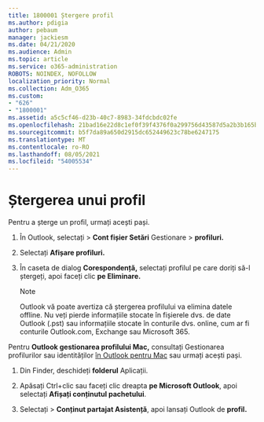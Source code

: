 ```yaml
---
title: 1800001 Ștergere profil
ms.author: pdigia
author: pebaum
manager: jackiesm
ms.date: 04/21/2020
ms.audience: Admin
ms.topic: article
ms.service: o365-administration
ROBOTS: NOINDEX, NOFOLLOW
localization_priority: Normal
ms.collection: Adm_O365
ms.custom:
- "626"
- "1800001"
ms.assetid: a5c5cf46-d23b-40c7-8983-34fdcbdc02fe
ms.openlocfilehash: 21bad16e22d8c1ef0f39f4376f0a299756d43587d5a2b3b165bc6a90c1fc4e1a
ms.sourcegitcommit: b5f7da89a650d2915dc652449623c78be6247175
ms.translationtype: MT
ms.contentlocale: ro-RO
ms.lasthandoff: 08/05/2021
ms.locfileid: "54005534"
---
```

# <a name="delete-a-profile"></a>Ștergerea unui profil

Pentru a șterge un profil, urmați acești pași.
  
1. În Outlook, selectați  \> **Cont fișier Setări** Gestionare \> **profiluri.**

2. Selectați **Afișare profiluri.**

3. În caseta de dialog **Corespondență,** selectați profilul pe care doriți să-l ștergeți, apoi faceți clic **pe Eliminare.**

    > [!NOTE]
    > Outlook vă poate avertiza că ștergerea profilului va elimina datele offline. Nu veți pierde informațiile stocate în fișierele dvs. de date Outlook (.pst) sau informațiile stocate în conturile dvs. online, cum ar fi conturile Outlook.com, Exchange sau Microsoft 365.
  
Pentru **Outlook gestionarea profilului Mac,** consultați Gestionarea profilurilor sau identităților [în Outlook pentru Mac](https://support.office.com/article/fed2a955-74df-4a24-bef6-78a426958c4c.aspx) sau urmați acești pași.
  
1. Din Finder, deschideți **folderul** Aplicații.

2. Apăsați Ctrl+clic sau faceți clic dreapta **pe Microsoft Outlook**, apoi selectați **Afișați conținutul pachetului**.

3. Selectați  \> **Conținut partajat Asistență**, apoi lansați Outlook de **profil.**
